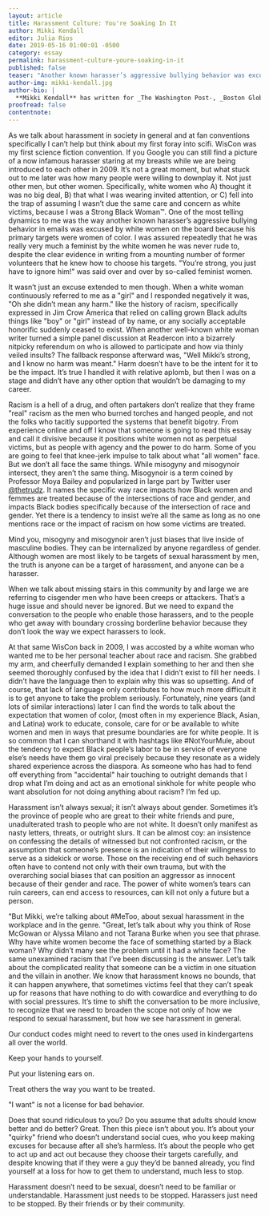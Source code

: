 ```yaml
---
layout: article
title: Harassment Culture: You're Soaking In It
author: Mikki Kendall
editor: Julia Rios
date: 2019-05-16 01:00:01 -0500
category: essay
permalink: harassment-culture-youre-soaking-in-it
published: false
teaser: "Another known harasser’s aggressive bullying behavior was excused by white women because his primary targets were women of color."
author-img: mikki-kendall.jpg
author-bio: |
  **Mikki Kendall** has written for _The Washington Post-, _Boston Globe_, _Time_, _Ebony_, _Essence_, and other online and print markets. She has been published in several anthologies, both fiction and nonfiction. She edited the Locus Award nominated anthology _Hidden Youth_ with Chesya Burke, and was part of the Hugo nominated team of editors at _Fireside Magazine_. Born and raised in Chicago, her books _Hood Feminism_ and _Amazons, Abolitionists, and Activists: A Graphic History of Women's Fight For their Rights_ will be published by Penguin Random House in 2019.  
proofread: false
contentnote:
---
```


As we talk about harassment in society in general and at fan conventions specifically I can’t help but think about my first foray into scifi. WisCon was my first science fiction convention. If you Google you can still find a picture of a now infamous harasser staring at my breasts while we are being introduced to each other in 2009. It’s not a great moment, but what stuck out to me later was how many people were willing to downplay it. Not just other men, but other women. Specifically, white women who A) thought it was no big deal, B) that what I was wearing invited attention, or C) fell into the trap of assuming I wasn’t due the same care and concern as white victims, because I was a Strong Black Woman™. One of the most telling dynamics to me was the way another known harasser’s aggressive bullying behavior in emails was excused by white women on the board because his primary targets were women of color. I was assured repeatedly that he was really very much a feminist by the white women he was never rude to, despite the clear evidence in writing from a mounting number of former volunteers that he knew how to choose his targets. "You’re strong, you just have to ignore him!" was said over and over by so-called feminist women.

It wasn’t just an excuse extended to men though. When a white woman continuously referred to me as a "girl" and I responded negatively it was, "Oh she didn’t mean any harm." like the history of racism, specifically expressed in Jim Crow America that relied on calling grown Black adults things like "boy" or "girl" instead of by name, or any socially acceptable honorific suddenly ceased to exist. When another well-known white woman writer turned a simple panel discussion at Readercon into a bizarrely nitpicky referendum on who is allowed to participate and how via thinly veiled insults? The fallback response afterward was, "Well Mikki’s strong, and I know no harm was meant." Harm doesn’t have to be the intent for it to be the impact. It’s true I handled it with relative aplomb, but then I was on a stage and didn’t have any other option that wouldn’t be damaging to my career.

Racism is a hell of a drug, and often partakers don’t realize that they frame "real" racism as the men who burned torches and hanged people, and not the folks who tacitly supported the systems that benefit bigotry.
From experience online and off I know that someone is going to read this essay and call it divisive because it positions white women not as perpetual victims, but as people with agency and the power to do harm. Some of you are going to feel that knee-jerk impulse to talk about what "all women" face. But we don’t all face the same things. While misogyny and misogynoir intersect, they aren’t the same thing. Misogynoir is a term coined by Professor Moya Bailey and popularized in large part by Twitter user [@thetrudz](https://www.twitter.com/thetrudz). It names the specific way race impacts how Black women and femmes are treated because of the intersections of race and gender, and impacts Black bodies specifically because of the intersection of race and gender.  Yet there is a tendency to insist we’re all the same as long as no one mentions race or the impact of racism on how some victims are treated.

Mind you, misogyny and misogynoir aren’t just biases that live inside of masculine bodies. They can be internalized by anyone regardless of gender.  Although women are most likely to be targets of sexual harassment by men, the truth is anyone can be a target of harassment, and anyone can be a harasser.

When we talk about missing stairs in this community by and large we are referring to cisgender men who have been creeps or attackers. That’s a huge issue and should never be ignored. But we need to expand the conversation to the people who enable those harassers, and to the people who get away with boundary crossing borderline behavior because they don’t look the way we expect harassers to look.

At that same WisCon back in 2009, I was accosted by a white woman who wanted me to be her personal teacher about race and racism. She grabbed my arm, and cheerfully demanded I explain something to her and then she seemed thoroughly confused by the idea that I didn’t exist to fill her needs. I didn’t have the language then to explain why this was so upsetting. And of course, that lack of language only contributes to how much more difficult it is to get anyone to take the problem seriously. Fortunately, nine years (and lots of similar interactions) later I can find the words to talk about the expectation that women of color, (most often in my experience Black, Asian, and Latina) work to educate, console, care for or be available to white women and men in ways that presume boundaries are for white people. It is so common that I can shorthand it with hashtags like #NotYourMule, about the tendency to expect Black people’s labor to be in service of everyone else’s needs have them go viral precisely because they resonate as a widely shared experience across the diaspora. As someone who has had to fend off everything from "accidental" hair touching to outright demands that I drop what I’m doing and act as an emotional sinkhole for white people who want absolution for not doing anything about racism? I’m fed up.

Harassment isn’t always sexual; it isn’t always about gender. Sometimes it’s the province of people who are great to their white friends and pure, unadulterated trash to people who are not white. It doesn’t only manifest as nasty letters, threats, or outright slurs. It can be almost coy: an insistence on confessing the details of witnessed but not confronted racism, or the assumption that someone’s presence is an indication of their willingness to serve as a sidekick or worse. Those on the receiving end of such behaviors often have to contend not only with their own trauma, but with the overarching social biases that can position an aggressor as innocent because of their gender and race. The power of white women’s tears can ruin careers, can end access to resources, can kill not only a future but a person.

"But Mikki, we’re talking about #MeToo, about sexual harassment in the workplace and in the genre. "Great, let’s talk about why you think of Rose McGowan or Alyssa Milano and not Tarana Burke when you see that phrase. Why have white women become the face of something started by a Black woman? Why didn’t many see the problem until it had a white face? The same unexamined racism that I’ve been discussing is the answer.  Let’s talk about the complicated reality that someone can be a victim in one situation and the villain in another. We know that harassment knows no bounds, that it can happen anywhere, that sometimes victims feel that they can’t speak up for reasons that have nothing to do with cowardice and everything to do with social pressures. It’s time to shift the conversation to be more inclusive, to recognize that we need to broaden the scope not only of how we respond to sexual harassment, but how we see harassment in general.

Our conduct codes might need to revert to the ones used in kindergartens all over the world.

Keep your hands to yourself.

Put your listening ears on.

Treat others the way you want to be treated.

"I want" is not a license for bad behavior.

Does that sound ridiculous to you? Do you assume that adults should know better and do better? Great. Then this piece isn’t about you. It’s about your "quirky" friend who doesn’t understand social cues, who you keep making excuses for because after all she’s harmless. It’s about the people who get to act up and act out because they choose their targets carefully, and despite knowing that if they were a guy they’d be banned already, you find yourself at a loss for how to get them to understand, much less to stop.

Harassment doesn’t need to be sexual, doesn’t need to be familiar or understandable. Harassment just needs to be stopped. Harassers just need to be stopped. By their friends or by their community.
